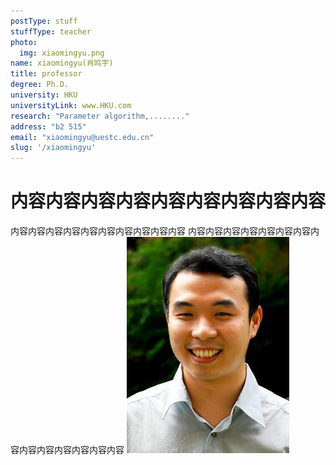 ```yaml
---
postType: stuff
stuffType: teacher
photo:  
  img: xiaomingyu.png
name: xiaomingyu(肖鸣宇)
title: professor
degree: Ph.D.
university: HKU
universityLink: www.HKU.com
research: "Parameter algorithm,........"
address: "b2 515"
email: "xiaomingyu@uestc.edu.cn"
slug: '/xiaomingyu'
---
```

# 内容内容内容内容内容内容内容内容内容
内容内容内容内容内容内容内容内容内容内容
内容内容内容内容内容内容内容内容内容内容内容内容内容内容
![xioamingyu](xiaomingyu.png)


